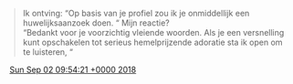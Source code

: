 > Ik ontving: “Op basis van je profiel zou ik je onmiddellijk een huwelijksaanzoek doen\. “ Mijn reactie?   
> “Bedankt voor je voorzichtig vleiende woorden\. Als je een versnelling kunt opschakelen tot serieus hemelprijzende adoratie sta ik open om te luisteren, “

<img src="../../media/tweet.ico" width="12" /> [Sun Sep 02 09:54:21 +0000 2018](https://twitter.com/DromerDenker/status/1036190586246705152)